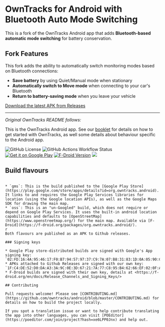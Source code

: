 # OwnTracks for Android with Bluetooth Auto Mode Switching

This is a fork of the OwnTracks Android app that adds **Bluetooth-based automatic mode switching** for battery conservation.

## Fork Features

This fork adds the ability to automatically switch monitoring modes based on Bluetooth connections:
- **Save battery** by using Quiet/Manual mode when stationary
- **Automatically switch to Move mode** when connecting to your car's Bluetooth
- **Return to battery-saving mode** when you leave your vehicle

[Download the latest APK from Releases](https://github.com/rmaher001/owntracks-android/releases)

---

*Original OwnTracks README follows:*

This is the OwnTracks Android app. See our [booklet](http://owntracks.org/booklet/features/android/) for details on how to get started with OwnTracks, as well some details about behaviour specific to the Android app.

![GitHub License](https://img.shields.io/github/license/owntracks/android) ![GitHub Actions Workflow Status](https://img.shields.io/github/actions/workflow/status/owntracks/android/build-and-test.yaml?branch=master) [![Get it on Google Play](https://img.shields.io/endpoint?color=green&logo=google-play&logoColor=green&url=https%3A%2F%2Fplay.cuzi.workers.dev%2Fplay%3Fi%3Dorg.owntracks.android%26gl%3DUS%26hl%3Den%26l%3D%24name%26m%3D%24version)](https://play.google.com/store/apps/details?id=org.owntracks.android&hl=en_GB) [![F-Droid Version](https://img.shields.io/f-droid/v/org.owntracks.android)](https://f-droid.org/en/packages/org.owntracks.android/) [<img src="https://img.shields.io/endpoint?url=https://apt.izzysoft.de/fdroid/api/v1/shield/org.owntracks.android">](https://apt.izzysoft.de/packages/org.owntracks.android)



## Build flavours

```There are two build flavours for OwnTracks:

* `gms`: This is the build published to the [Google Play Store](https://play.google.com/store/apps/details?id=org.owntracks.android). It links to and requires the Google Play Services libraries for location (using the Google location APIs), as well as the Google Maps SDK for drawing the main map.
* `oss`: This is an "un-Googled" build, which does not require or depend on Google Play Services. It uses the built-in android location capabilities and defaults to [OpenStreetMap](https://www.openstreetmap.org/) for the main map. Available via [F-Droid](https://f-droid.org/packages/org.owntracks.android/).
r
Both flavours are published as an APK to Github releases.

### Signing keys

* Google Play store-distributed builds are signed with Google's App signing key: `02:FD:16:4A:95:46:17:F0:B7:94:57:97:37:C9:7A:07:B8:31:83:1D:0A:05:90:C3:8D:07:2B:FE:29:01:08:F1`
* APKs attached to Github Releases are signed with our own key: `1F:C4:DE:52:D0:DA:A3:3A:9C:0E:3D:67:21:7A:77:C8:95:B4:62:66:EF:02:0F:AD:0D:48:21:6A:6A:D6:CB:70`
* F-Droid builds are signed with their own key, details at <https://f-droid.org/en/docs/Release_Channels_and_Signing_Keys/>

## Contributing

Pull requests welcome! Please see [CONTRIBUTING.md](https://github.com/owntracks/android/blob/master/CONTRIBUTING.md) for details on how to build the project locally.

If you spot a translation issue or want to help contribute translating the app into other languages, you can visit [POEditor](https://poeditor.com/join/project?hash=xe6LPP0Jnx) and help out.
